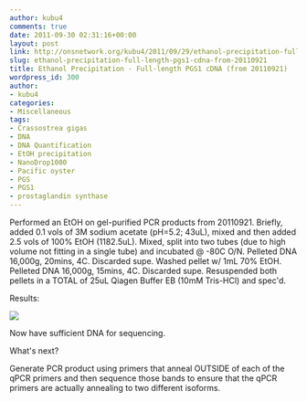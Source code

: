 ```yaml
---
author: kubu4
comments: true
date: 2011-09-30 02:31:16+00:00
layout: post
link: http://onsnetwork.org/kubu4/2011/09/29/ethanol-precipitation-full-length-pgs1-cdna-from-20110921/
slug: ethanol-precipitation-full-length-pgs1-cdna-from-20110921
title: Ethanol Precipitation - Full-length PGS1 cDNA (from 20110921)
wordpress_id: 300
author:
- kubu4
categories:
- Miscellaneous
tags:
- Crassostrea gigas
- DNA
- DNA Quantification
- EtOH precipitation
- NanoDrop1000
- Pacific oyster
- PGS
- PGS1
- prostaglandin synthase
---
```


Performed an EtOH on gel-purified PCR products from 20110921. Briefly, added 0.1 vols of 3M sodium acetate (pH=5.2; 43uL), mixed and then added 2.5 vols of 100% EtOH (1182.5uL). Mixed, split into two tubes (due to high volume not fitting in a single tube) and incubated @ -80C O/N. Pelleted DNA 16,000g, 20mins, 4C. Discarded supe. Washed pellet w/ 1mL 70% EtOH. Pelleted DNA 16,000g, 15mins, 4C. Discarded supe. Resuspended both pellets in a TOTAL of 25uL Qiagen Buffer EB (10mM Tris-HCl) and spec'd.

Results:

![](http://eagle.fish.washington.edu/Arabidopsis/20110930%20DNA-01.JPG)

Now have sufficient DNA for sequencing.

What's next?

Generate PCR product using primers that anneal OUTSIDE of each of the qPCR primers and then sequence those bands to ensure that the qPCR primers are actually annealing to two different isoforms.
